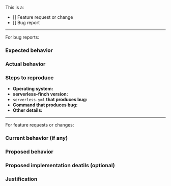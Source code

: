This is a:

* [] Feature request or change
* [] Bug report

---

For bug reports:

### Expected behavior

### Actual behavior

### Steps to reproduce

* **Operating system:**
* **serverless-finch version:**
* `serverless.yml` **that produces bug:**
* **Command that produces bug:**
* **Other details:**

---

For feature requests or changes:

### Current behavior (if any)

### Proposed behavior

### Proposed implementation deatils (optional)

### Justification
